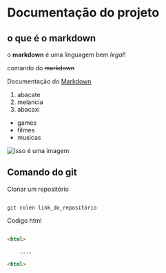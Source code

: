 # Documentação do projeto

## o que é o markdown

o **markdown** é uma linguagem bem *legal*!

comando do ~~markdown~~


Documentação do [Markdown](https://docs.github.com/pt/get-started/writing-on-github/getting-started-with-writing-and-formatting-on-github/basic-writing-and-formatting-syntax)


1. abacate
2. melancia
3. abacaxi


- games
- filmes
- musicas

![isso é uma imagem](./img/pc_bacaninha.jpg)

## Comando do git

Clonar um repositório


```

git colen link_do_repositório

```


Codigo html

```html

<html>

    ....

<html>
    
